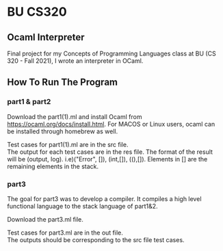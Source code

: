 # BU CS320

## Ocaml Interpreter

Final project for my Concepts of Programming Languages class at BU (CS 320 - Fall 2021), I wrote an interpreter in OCaml.

## How To Run The Program 

### part1 & part2

Download the part1(1).ml and install Ocaml from https://ocaml.org/docs/install.html. For MACOS or Linux users, ocaml can be installed through homebrew as well.

Test cases for part1(1).ml are in the src file. <br />
The output for each test cases are in the res file. The format of the result will be (output, log). i.e)("Error", []), (int,[]), ((),[]). Elements in [] are the remaining elements in the stack. 

### part3

The goal for part3 was to develop a compiler. It compiles a high level functional language to the stack language of part1&2.

Download the part3.ml file.

Test cases for part3.ml are in the out file. <br />
The outputs should be corresponding to the src file test cases. 
